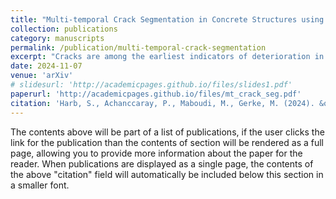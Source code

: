 ```yaml
---
title: "Multi-temporal Crack Segmentation in Concrete Structures using Deep Learning Approaches"
collection: publications
category: manuscripts
permalink: /publication/multi-temporal-crack-segmentation
excerpt: "Cracks are among the earliest indicators of deterioration in concrete structures. Early automatic detection of these cracks can significantly extend the lifespan of critical infrastructures, such as bridges, buildings, and tunnels, while simultaneously reducing maintenance costs and facilitating efficient structural health monitoring. This study investigates whether leveraging multi-temporal data for crack segmentation can enhance segmentation quality. Therefore, we compare a Swin UNETR trained on multi-temporal data with a U-Net trained on mono-temporal data to assess the effect of temporal information compared with conventional single-epoch approaches. To this end, a multi-temporal dataset comprising 1356 images, each with 32 sequential crack propagation images, was created. After training the models, experiments were conducted to analyze their generalization ability, temporal consistency, and segmentation quality. The multi-temporal approach consistently outperformed its mono-temporal counterpart, achieving an IoU of 82.72% and a F1-score of 90.54%, representing a significant improvement over the mono-temporal model's IoU of 76.69% and F1-score of 86.18%, despite requiring only half of the trainable parameters. The multi-temporal model also displayed a more consistent segmentation quality, with reduced noise and fewer errors. These results suggest that temporal information significantly enhances the performance of segmentation models, offering a promising solution for improved crack detection and the long-term monitoring of concrete structures, even with limited sequential data."
date: 2024-11-07
venue: 'arXiv'
# slidesurl: 'http://academicpages.github.io/files/slides1.pdf'
paperurl: 'http://academicpages.github.io/files/mt_crack_seg.pdf'
citation: 'Harb, S., Achanccaray, P., Maboudi, M., Gerke, M. (2024). &quot;Multi-temporal Crack Segmentation in Concrete Structures using Deep Learning Approaches.&quot; <i>ISPRS</i>. 1.'
---
```


The contents above will be part of a list of publications, if the user clicks the link for the publication than the contents of section will be rendered as a full page, allowing you to provide more information about the paper for the reader. When publications are displayed as a single page, the contents of the above "citation" field will automatically be included below this section in a smaller font.
